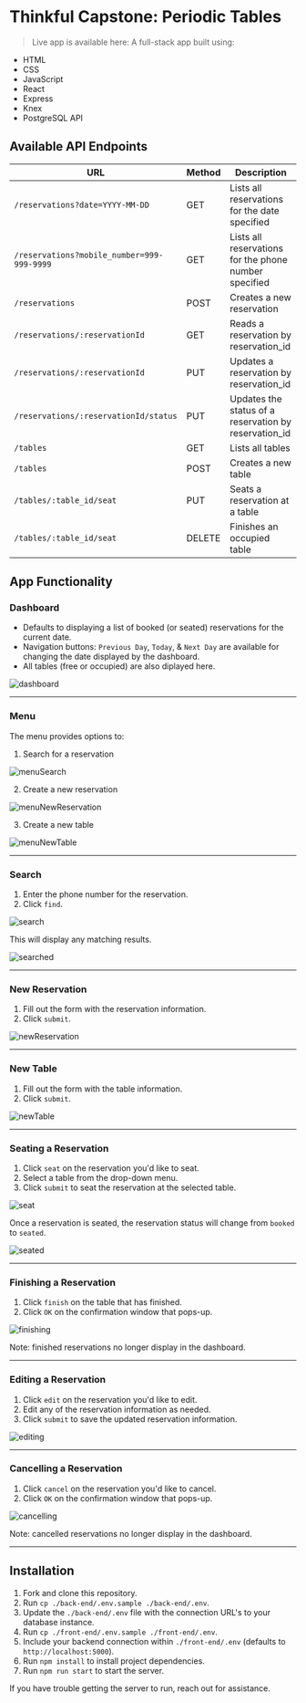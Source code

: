 # Thinkful Capstone: Periodic Tables

> Live app is available here:
> A full-stack app built using:

- HTML
- CSS
- JavaScript
- React
- Express
- Knex
- PostgreSQL API

## Available API Endpoints

| URL                                        | Method | Description                                           |
| ------------------------------------------ | ------ | ----------------------------------------------------- |
| `/reservations?date=YYYY-MM-DD`            | GET    | Lists all reservations for the date specified         |
| `/reservations?mobile_number=999-999-9999` | GET    | Lists all reservations for the phone number specified |
| `/reservations`                            | POST   | Creates a new reservation                             |
| `/reservations/:reservationId`             | GET    | Reads a reservation by reservation_id                 |
| `/reservations/:reservationId`             | PUT    | Updates a reservation by reservation_id               |
| `/reservations/:reservationId/status`      | PUT    | Updates the status of a reservation by reservation_id |
| `/tables`                                  | GET    | Lists all tables                                      |
| `/tables`                                  | POST   | Creates a new table                                   |
| `/tables/:table_id/seat`                   | PUT    | Seats a reservation at a table                        |
| `/tables/:table_id/seat`                   | DELETE | Finishes an occupied table                            |

## App Functionality

### Dashboard

- Defaults to displaying a list of booked (or seated) reservations for the current date.
- Navigation buttons: `Previous Day`, `Today`, & `Next Day` are available for changing the date displayed by the dashboard.
- All tables (free or occupied) are also diplayed here.

![dashboard](./screenshots/dashboard.png)

---

### Menu

The menu provides options to:

1. Search for a reservation

![menuSearch](./screenshots/menuSearch.png)

2. Create a new reservation

![menuNewReservation](./screenshots/menuNewReservation.png)

3. Create a new table

![menuNewTable](./screenshots/menuNewTable.png)

---

### Search

1. Enter the phone number for the reservation.
1. Click `find`.

![search](./screenshots/search.png)

This will display any matching results.

![searched](./screenshots/searched.png)

---

### New Reservation

1. Fill out the form with the reservation information.
1. Click `submit`.

![newReservation](./screenshots/newReservation.png)

---

### New Table

1. Fill out the form with the table information.
1. Click `submit`.

![newTable](./screenshots/newTable.png)

---

### Seating a Reservation

1. Click `seat` on the reservation you'd like to seat.
1. Select a table from the drop-down menu.
1. Click `submit` to seat the reservation at the selected table.

![seat](./screenshots/seat.png)

Once a reservation is seated, the reservation status will change from `booked` to `seated`.

![seated](./screenshots/seated.png)

---

### Finishing a Reservation

1. Click `finish` on the table that has finished.
1. Click `OK` on the confirmation window that pops-up.

![finishing](./screenshots/finishing.png)

Note: finished reservations no longer display in the dashboard.

---

### Editing a Reservation

1. Click `edit` on the reservation you'd like to edit.
1. Edit any of the reservation information as needed.
1. Click `submit` to save the updated reservation information.

![editing](./screenshots/editing.png)

---

### Cancelling a Reservation

1. Click `cancel` on the reservation you'd like to cancel.
1. Click `OK` on the confirmation window that pops-up.

![cancelling](./screenshots/cancelling.png)

Note: cancelled reservations no longer display in the dashboard.

---

## Installation

1. Fork and clone this repository.
1. Run `cp ./back-end/.env.sample ./back-end/.env`.
1. Update the `./back-end/.env` file with the connection URL's to your database instance.
1. Run `cp ./front-end/.env.sample ./front-end/.env`.
1. Include your backend connection within `./front-end/.env` (defaults to `http://localhost:5000`).
1. Run `npm install` to install project dependencies.
1. Run `npm run start` to start the server.

If you have trouble getting the server to run, reach out for assistance.
